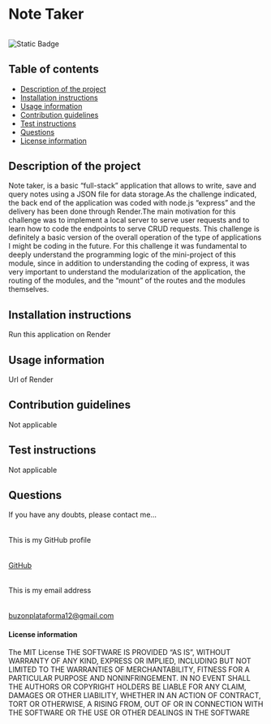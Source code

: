 
#
# Note Taker
######
![Static Badge](https://img.shields.io/badge/license_by-MIT-blue.svg)
###
## Table of contents
* [Description of the project](#description-section)
* [Installation instructions](#installation-section)
* [Usage information](#usage-section)
* [Contribution guidelines](#contribution-section)
* [Test instructions](#test-section)
* [Questions](#questions-section)
* [License information](#license-section)
<a id="description-section"></a>
## Description of the project
Note taker, is a basic “full-stack” application that allows to write, save and query notes using a JSON file for data storage.As the challenge indicated, the back end of the application was coded with node.js “express” and the delivery has been done through Render.The main motivation for this challenge was to implement a local server to serve user requests and to learn how to code the endpoints to serve CRUD requests. This challenge is definitely a basic version of the overall operation of the type of applications I might be coding in the future. For this challenge it was fundamental to deeply understand the programming logic of the mini-project of this module, since in addition to understanding the coding of express, it was very important to understand the modularization of the application, the routing of the modules, and the “mount” of the routes and the modules themselves.
<a id="installation-section"></a>
## Installation instructions
Run this application on Render
<a id="usage-section"></a>
## Usage information
Url of Render
<a id="contribution-section"></a>
## Contribution guidelines
Not applicable
<a id="test-section"></a>
## Test instructions
Not applicable
<a id="questions-section"></a>
## Questions
If you have any doubts, please contact me...
######
This is my GitHub profile
######
[GitHub](https://github.com/fubootcamp)
######
This is my email address
######
buzonplataforma12@gmail.com
####
<a id="license-section"></a>
#### License information
The MIT License
                                THE SOFTWARE IS PROVIDED “AS IS”, WITHOUT WARRANTY OF ANY KIND,
                                EXPRESS OR IMPLIED, INCLUDING BUT NOT LIMITED TO THE WARRANTIES
                                OF MERCHANTABILITY, FITNESS FOR A PARTICULAR PURPOSE AND NONINFRINGEMENT.
                                IN NO EVENT SHALL THE AUTHORS OR COPYRIGHT HOLDERS BE LIABLE FOR ANY CLAIM,
                                DAMAGES OR OTHER LIABILITY, WHETHER IN AN ACTION OF CONTRACT, TORT OR OTHERWISE,
                                A RISING FROM, OUT OF OR IN CONNECTION WITH THE SOFTWARE OR THE USE OR OTHER
                                DEALINGS IN THE SOFTWARE
